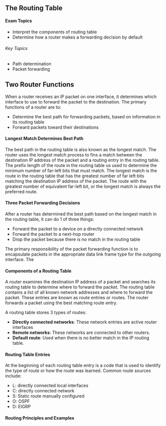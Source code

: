 ## The Routing Table

#### Exam Topics
- Interpret the components of routing table
- Determine how a router makes a forwarding decision by default 

###### Key Topics
- Path determination
- Packet forwarding 

## Two Router Functions

When a router receives an IP packet on one interface, it determines which interface to use to forward the packet to the destination. The primary functions of a router are to:
- Determine the best path for forwarding packets, based on information in its routing table 
- Forward packets toward their destinations

#### Longest Match Determines Best Path

The best path in the routing table is also known as the longest match. The router uses the longest match process to fins a match between the destination IP address of the packet and a routing entry in the routing table. The prefix length of the route in the routing table us used to determine the minimum number of far-left bits that must match. The longest match is the route in the routing table that has the greatest number of far left bits matching the destination IP address of the packet. The route with the greatest number of equivalent far-left bit, or the longest match is always the preferred route.

#### Three Packet Forwarding Decisions

After a router has determined the best path based on the longest match in the routing table, it can do 1 of three things:
* Forward the packet to a device on a directly connected network
* Forward the packet to a next-hop router
* Drop the packet because there is no match in the routing table

The primary responsibility of the packet forwarding function is to encapsulate packets in the appropriate data link frame type for the outgoing interface. The

#### Components of a Routing Table

A router examines the destination IP address of a packet and searches its routing table to determine where to forward the packet. The routing table contains a list of all known network addresses and where to forward the packet. These entries are known as route entries or routes. The router forwards a packet using the best matching route entry. 

A routing table stores 3 types of routes:
* **Directly connected networks**: These network entries are active router interfaces
* **Remote networks**: These networks are connected to other routers.
* **Default route**: Used when there is no better match in the IP routing table. 

#### Routing Table Entries

At the beginning of each routing table entry is a code that is used to identify the type of route or how the route was learned. Common route sources include:
- L: directly connected local interfaces
- C: directly connected network 
- S: Static route manually configured 
- O: OSPF 
- D: EIGRP 

#### Routing Principles and Examples

